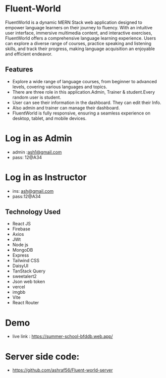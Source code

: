 # Fluent-World

FluentWorld is a dynamic MERN Stack web application designed to empower language learners on their journey to fluency. With an intuitive user interface, immersive multimedia content, and interactive exercises, FluentWorld offers a comprehensive language learning experience. Users can explore a diverse range of courses, practice speaking and listening skills, and track their progress, making language acquisition an enjoyable and efficient endeavor.

## Features

- Explore a wide range of language courses, from beginner to advanced levels, covering various languages and topics.
- There are three role in this application.Admin, Trainer & student.Every random user is student.
- User can see their information in the dashboard. They can edit their Info.
- Also admin and trainer can manage their dashboard.    
- FluentWorld is fully responsive, ensuring a seamless experience on desktop, tablet, and mobile devices.
# Log in as Admin
- admin :ash1@gmail.com
- pass: 12@A34
# Log in as Instructor
- ins: ash@gmail.com
- pass:12@A34

## Technology Used
- React JS
- Firebase
- Axios
- JWt
- Node js
- MongoDB
- Express
- Tailwind CSS
- DaisyUI
- TanStack Query
- sweetalert2
- Json web token
- vercel
- imgbb
- Vite
- React Router

# Demo
- live link : https://summer-school-bfddb.web.app/

# Server side code:
- https://github.com/ashraf56/Fluent-world-server
